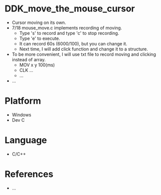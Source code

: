 # DDK_move_the_mouse_cursor
* Cursor moving on its own.
* 7/18 mouse_move.c implements recording of moving.
  * Type 's' to record and type 'c' to stop recording.
  * Type 'e' to execute.
  * It can record 60s (6000/100), but you can change it.
  * Next time, I will add click function and change it to a structure.
* To be more convenient, I will use txt file to record moving and clicking instead of array.
  * MOV x y 100(ms)
  * CLK ...
  * ... 
* ... 

# Platform
* Windows
* Dev C

# Language 
* C/C++

# References
* ...
